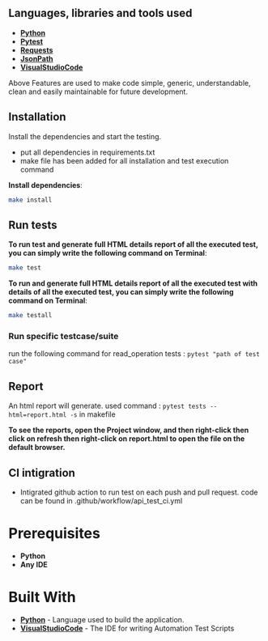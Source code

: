 ## Languages, libraries and tools used

* __[Python](https://www.python.org/downloads/)__
* __[Pytest](https://docs.pytest.org/en/6.2.x/getting-started.html)__
* __[Requests](https://docs.python-requests.org/en/master/)__
* __[JsonPath](https://pypi.org/project/jsonpath/)__
* __[VisualStudioCode](https://code.visualstudio.com/)__

Above Features are used to make code simple, generic, understandable, clean and easily maintainable for future development.

## Installation

Install the dependencies and start the testing. 
- put all dependencies in requirements.txt 
- make file has been added for all installation and test execution command

 __Install dependencies__:
```sh
make install
```

## Run tests

__To run test and generate full HTML details report of all the executed test, you can simply write the following command on Terminal__:
```sh
make test
```

__To run and generate full HTML details report of all the executed test with details of all the executed test, you can simply write the following command on Terminal__:
```sh
make testall
```

### Run specific testcase/suite

run the following command for read_operation tests : `pytest "path of test case"` 

## Report

An html report will generate. used command : `pytest tests --html=report.html -s` in makefile

__To see the reports, open the Project window, and then right-click then click on refresh then right-click on report.html to open the file on the default browser.__

## CI intigration
* Intigrated github action to run test on each push and pull request. code can be found in .github/workflow/api_test_ci.yml



# Prerequisites
* __Python__
* __Any IDE__

# Built With

* __[Python](https://www.python.org/downloads/)__ - Language used to build the application.
* __[VisualStudioCode](https://code.visualstudio.com/)__ - The IDE for writing Automation Test Scripts